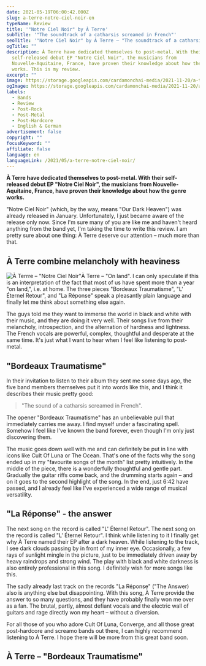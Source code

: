 ```yaml
---
date: 2021-05-19T06:00:42.000Z
slug: a-terre-notre-ciel-noir-en
typeName: Review
title: '"Notre Ciel Noir" by À Terre'
subTitle: '"The soundtrack of a catharsis screamed in French"'
seoTitle: '"Notre Ciel Noir" by À Terre – "The soundtrack of a catharsis"'
ogTitle: ""
description: À Terre have dedicated themselves to post-metal. With their
  self-released debut EP "Notre Ciel Noir", the musicians from
  Nouvelle-Aquitaine, France, have proven their knowledge about how the genre
  works. This is my review.
excerpt: ""
image: https://storage.googleapis.com/cardamonchai-media/2021-11-20/a-terre-jpg-imagine-585858_545454_1024_768/640.webp
ogImage: https://storage.googleapis.com/cardamonchai-media/2021-11-20/a-terre-1-jpg-imagine-080808_505050_1200_628/640.webp
labels:
  - Bands
  - Review
  - Post-Rock
  - Post-Metal
  - Post-Hardcore
  - English & German
advertisement: false
copyright: ""
focusKeyword: ""
affiliate: false
language: en
languageLink: /2021/05/a-terre-notre-ciel-noir/
---
```


**À Terre have dedicated themselves to post-metal. With their self-released debut EP "Notre Ciel Noir", the musicians from Nouvelle-Aquitaine, France, have proven their knowledge about how the genre works.**

"Notre Ciel Noir" (which, by the way, means "Our Dark Heaven") was already released in January. Unfortunately, I just became aware of the release only now. Since I'm sure many of you are like me and haven't heard anything from the band yet, I'm taking the time to write this review. I am pretty sure about one thing: À Terre deserve our attention – much more than that.

## À Terre combine melancholy with heaviness

![À Terrre – "Notre Ciel Noir"](https://storage.googleapis.com/cardamonchai-media/2021-11-20/a-terre-notre-ciel-noir-jpeg-imagine-080808_6c6c6c_700_700/640.webp 'À Terrre – "Notre Ciel Noir"')À Terre – "On land". I can only speculate if this is an interpretation of the fact that most of us have spent more than a year "on land,", i.e. at home. The three pieces "Bordeaux Traumatisme", "L' Éternel Retour", and "La Réponse" speak a pleasantly plain language and finally let me think about something else again.

The guys told me they want to immerse the world in black and white with their music, and they are doing it very well. Their songs live from their melancholy, introspection, and the alternation of hardness and lightness. The French vocals are powerful, complex, thoughtful and desperate at the same time. It's just what I want to hear when I feel like listening to post-metal.

## "Bordeaux Traumatisme"

In their invitation to listen to their album they sent me some days ago, the five band members themselves put it into words like this, and I think it describes their music pretty good:

> "The sound of a catharsis screamed in French".

The opener "Bordeaux Traumatisme" has an unbelievable pull that immediately carries me away. I find myself under a fascinating spell. Somehow I feel like I've known the band forever, even though I'm only just discovering them.

The music goes down well with me and can definitely be put in line with icons like Cult Of Luna or The Ocean. That's one of the facts why the song ended up in my "favourite songs of the month" list pretty intuitively. In the middle of the piece, there is a wonderfully thoughtful and gentle part. Gradually the guitar riffs come back, and the drumming starts again – and on it goes to the second highlight of the song. In the end, just 6:42 have passed, and I already feel like I've experienced a wide range of musical versatility.

## "La Réponse" - the answer

The next song on the record is called "L' Éternel Retour". The next song on the record is called "L' Éternel Retour". I think while listening to it I finally get why À Terre named their EP after a dark heaven. While listening to the track, I see dark clouds passing by in front of my inner eye. Occasionally, a few rays of sunlight mingle in the picture, just to be immediately driven away by heavy raindrops and strong wind. The play with black and white darkness is also entirely professional in this song. I definitely wish for more songs like this.

The sadly already last track on the records "La Réponse" ("The Answer) also is anything else but disappointing. With this song, À Terre provide the answer to so many questions, and they have probably finally won me over as a fan. The brutal, partly, almost defiant vocals and the electric wall of guitars and rage directly won my heart – without a diversion.

For all those of you who adore Cult Of Luna, Converge, and all those great post-hardcore and screamo bands out there, I can highly recommend listening to À Terre. I hope there will be more from this great band soon.

## À Terre – "Bordeaux Traumatisme"

<YouTube id="0K4K_OiRhzE" />
